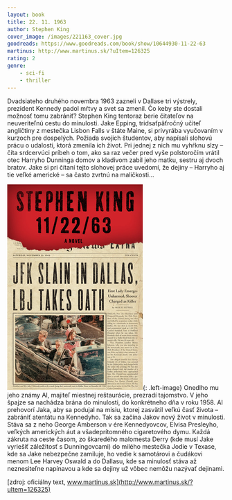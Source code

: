 ```yaml
---
layout: book
title: 22. 11. 1963
author: Stephen King
cover_image: /images/221163_cover.jpg
goodreads: https://www.goodreads.com/book/show/10644930-11-22-63
martinus: http://www.martinus.sk/?uItem=126325
rating: 2
genre: 
    - sci-fi
    - thriller
---
```

Dvadsiateho druhého novembra 1963 zazneli v Dallase tri výstrely, prezident Kennedy padol mŕtvy a svet sa zmenil. Čo keby ste dostali možnosť tomu zabrániť? Stephen King tentoraz berie čitateľov na neuveriteľnú cestu do minulosti. Jake Epping, tridsaťpäťročný učiteľ angličtiny z mestečka Lisbon Falls v štáte Maine, si privyrába vyučovaním v kurzoch pre dospelých. Požiada svojich študentov, aby napísali slohovú prácu o udalosti, ktorá zmenila ich život. Pri jednej z nich mu vyhŕknu slzy – číta srdcervúci príbeh o tom, ako sa raz večer pred vyše polstoročím vrátil otec Harryho Dunninga domov a kladivom zabil jeho matku, sestru aj dvoch bratov. 
Jake si pri čítaní tejto slohovej práce uvedomí, že dejiny – Harryho aj tie veľké americké – sa často zvrtnú na maličkosti... 

![Titulka angl. vydania](/images/221163_in.jpg "11. 22. 63"){: .left-image}
Onedlho mu jeho známy Al, majiteľ miestnej reštaurácie, prezradí tajomstvo. V jeho špajze sa nachádza brána do minulosti, do konkrétneho dňa v roku 1958. Al prehovorí Jaka, aby sa podujal na misiu, ktorej zasvätil veľkú časť života – zabrániť atentátu na Kennedyho. Tak sa začína Jakov nový život v minulosti. Stáva sa z neho George Amberson v ére Kennedyovcov, Elvisa Presleyho, veľkých amerických áut a všadeprítomného cigaretového dymu. Každá zákruta na ceste časom, zo škaredého malomesta Derry (kde musí Jake vyriešiť záležitosť s Dunningovcami) do milého mestečka Jodie v Texase, kde sa Jake nebezpečne zamiluje, ho vedie k samotárovi a čudákovi menom Lee Harvey Oswald a do Dallasu, kde sa minulosť stáva až neznesiteľne napínavou a kde sa dejiny už vôbec nemôžu nazývať dejinami.

[zdroj: oficiálny text, www.martinus.sk](http://www.martinus.sk/?uItem=126325)

